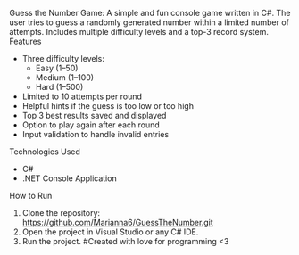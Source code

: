 Guess the Number Game:
A simple and fun console game written in C#. The user tries to guess a randomly generated number within a limited number of attempts. Includes multiple difficulty levels and a top-3 record system.
Features

- Three difficulty levels:
  - Easy (1–50)
  - Medium (1–100)
  - Hard (1–500)
- Limited to 10 attempts per round
- Helpful hints if the guess is too low or too high
- Top 3 best results saved and displayed
- Option to play again after each round
- Input validation to handle invalid entries

Technologies Used
- C#
- .NET Console Application

How to Run
1. Clone the repository: https://github.com/Marianna6/GuessTheNumber.git
2. Open the project in Visual Studio or any C# IDE.
3. Run the project.
#Created with love for programming <3
